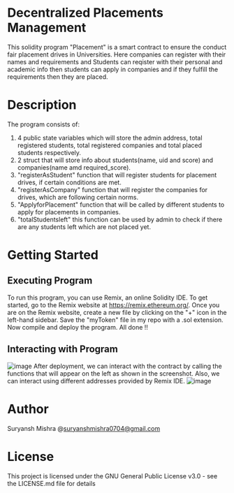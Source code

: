 # Decentralized Placements Management
This solidity program "Placement" is a smart contract to ensure the conduct fair placement drives in Universities. Here companies can register with their names and requirements and Students can reqister with their personal and academic info then students can apply in companies and if they fulfill the requirements then they are placed.

# Description
The program consists of:
1. 4 public state variables which will store the admin address, total registered students, total registered companies and total placed students respectively.
2. 2 struct that will store info about students(name, uid and score) and companies(name amd required_score).
3. "registerAsStudent" function that will register students for placement drives, if certain conditions are met.
4. "registerAsCompany" function that will register the companies for drives, which are following certain norms.
5. "ApplyforPlacement" function that will be called by different students to apply for placements in companies.
6. "totalStudentsleft" this function can be used by admin to check if there are any students left which are not placed yet.

# Getting Started
## Executing Program
To run this program, you can use Remix, an online Solidity IDE. To get started, go to the Remix website at https://remix.ethereum.org/. Once you are on the Remix website, create a new file by clicking on the "+" icon in the left-hand sidebar. Save the "myToken" file in my repo with a .sol extension. Now compile and deploy the program. All done !!
## Interacting with Program
![image](https://github.com/SuryanshMishra01/Metacrafters_3/assets/116947777/299e310a-fc86-4465-a9a8-342f8056c245)
After deployment, we can interact with the contract by calling the functions that will appear on the left as shown in the screenshot. Also, we can interact using different addresses provided by Remix IDE.
![image](https://github.com/SuryanshMishra01/Metacrafters_3/assets/116947777/909ffa30-d6e6-48d7-bd41-d4553b2a2f7b)

# Author 
Suryansh Mishra @suryanshmishra0704@gmail.com
# License 
This project is licensed under the GNU General Public License v3.0 - see the LICENSE.md file for details
